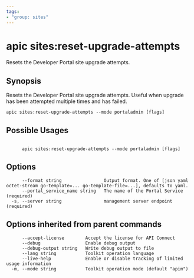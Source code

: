 ```yaml
---
tags:
- "group: sites"
---
```

# apic sites:reset-upgrade-attempts

Resets the Developer Portal site upgrade attempts.

## Synopsis

Resets the Developer Portal site upgrade attempts. Useful when upgrade has been attempted multiple times and has failed.

```
apic sites:reset-upgrade-attempts --mode portaladmin [flags]
```

## Possible Usages

```

      apic sites:reset-upgrade-attempts --mode portaladmin [flags]

```

## Options

```
      --format string                Output format. One of [json yaml octet-stream go-template=... go-template-file=...], defaults to yaml.
      --portal_service_name string   The name of the Portal Service (required)
  -s, --server string                management server endpoint (required)
```

## Options inherited from parent commands

```
      --accept-license        Accept the license for API Connect
      --debug                 Enable debug output
      --debug-output string   Write debug output to file
      --lang string           Toolkit operation language
      --live-help             Enable or disable tracking of limited usage information
  -m, --mode string           Toolkit operation mode (default "apim")
```

